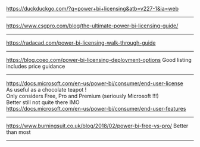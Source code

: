 https://duckduckgo.com/?q=power+bi+licensing&atb=v227-1&ia=web

------------

https://www.csgpro.com/blog/the-ultimate-power-bi-licensing-guide/

------------

https://radacad.com/power-bi-licensing-walk-through-guide

------------

https://blog.coeo.com/power-bi-licensing-deployment-options
Good listing includes price guidance

------------

https://docs.microsoft.com/en-us/power-bi/consumer/end-user-license</br>
As useful as a chocolate teapot !</br>
Only considers Free, Pro and Premium (seriously Microsoft !!!)</br>
Better still not quite there IMO</br>
https://docs.microsoft.com/en-us/power-bi/consumer/end-user-features

------------

https://www.burningsuit.co.uk/blog/2018/02/power-bi-free-vs-pro/
Better than most

------------

